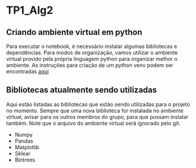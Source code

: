 # TP1_Alg2

## Criando ambiente virtual em python

Para executar o notebook, é necessário instalar algumas bibliotecas e dependências. Para modos de organização, vamos utilizar o ambiente virtual provido pela própria linguagem python para organizar melhor o ambiente.
As instruções para criação de um python venv podem ser encontradas [aqui](https://www.notion.so/Criando-Ambiente-virtual-em-Python-f075898b5774485d9f92721e95915b7f)

## Bibliotecas atualmente sendo utilizadas

Aqui estão listadas as bibliotecas que estão sendo utilizadas para o projeto no momento. Sempre que uma nova biblioteca for instalada no ambiente virtual, avisar para os outros membros do grupo, para que possam instalar também. Note que o arquivo do ambiente virtual será ignorado pelo git.

* Numpy
* Pandas
* Matplotlib
* Sklear
* Bintrees
